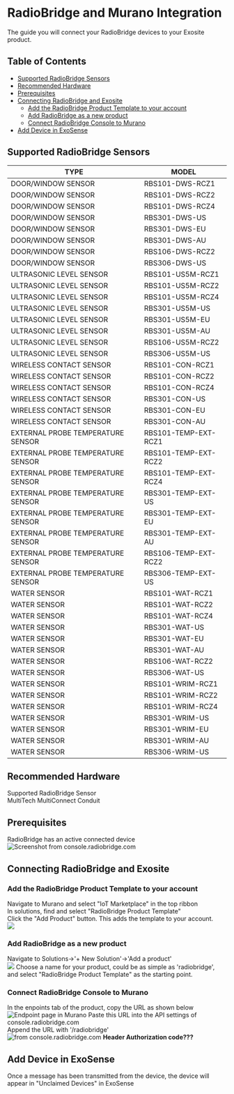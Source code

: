 # RadioBridge and Murano Integration
The guide you will connect your RadioBridge devices to your Exosite product.

## Table of Contents
   * [Supported RadioBridge Sensors](#supported-radiobridge-sensors)
   * [Recommended Hardware](#recommended-hardware)
   * [Prerequisites](#prerequisites)
   * [Connecting RadioBridge and Exosite](#connecting-radiobridge-and-exosite)
      * [Add the RadioBridge Product Template to your account](#add-the-radiobridge-product-template-to-your-account)
      * [Add RadioBridge as a new product](#add-radiobridge-as-a-new-product)
      * [Connect RadioBridge Console to Murano](#connect-radiobridge-console-to-murano)
   * [Add Device in ExoSense](#add-device-in-exosense)

## Supported RadioBridge Sensors
| TYPE | MODEL |
| ---- | ----- |
| DOOR/WINDOW SENSOR | RBS101-DWS-RCZ1 |
| DOOR/WINDOW SENSOR | RBS101-DWS-RCZ2 |
| DOOR/WINDOW SENSOR | RBS101-DWS-RCZ4 |
| DOOR/WINDOW SENSOR | RBS301-DWS-US |
| DOOR/WINDOW SENSOR | RBS301-DWS-EU |
| DOOR/WINDOW SENSOR | RBS301-DWS-AU |
| DOOR/WINDOW SENSOR | RBS106-DWS-RCZ2 |
| DOOR/WINDOW SENSOR | RBS306-DWS-US |
| ULTRASONIC LEVEL SENSOR | RBS101-US5M-RCZ1 |
| ULTRASONIC LEVEL SENSOR | RBS101-US5M-RCZ2 |
| ULTRASONIC LEVEL SENSOR | RBS101-US5M-RCZ4 |
| ULTRASONIC LEVEL SENSOR | RBS301-US5M-US |
| ULTRASONIC LEVEL SENSOR | RBS301-US5M-EU |
| ULTRASONIC LEVEL SENSOR | RBS301-US5M-AU |
| ULTRASONIC LEVEL SENSOR | RBS106-US5M-RCZ2 |
| ULTRASONIC LEVEL SENSOR | RBS306-US5M-US |
| WIRELESS CONTACT SENSOR| RBS101-CON-RCZ1 |
| WIRELESS CONTACT SENSOR| RBS101-CON-RCZ2 |
| WIRELESS CONTACT SENSOR| RBS101-CON-RCZ4 |
| WIRELESS CONTACT SENSOR| RBS301-CON-US |
| WIRELESS CONTACT SENSOR| RBS301-CON-EU |
| WIRELESS CONTACT SENSOR| RBS301-CON-AU |
| EXTERNAL PROBE TEMPERATURE SENSOR| RBS101-TEMP-EXT-RCZ1 |
| EXTERNAL PROBE TEMPERATURE SENSOR| RBS101-TEMP-EXT-RCZ2 |
| EXTERNAL PROBE TEMPERATURE SENSOR| RBS101-TEMP-EXT-RCZ4 |
| EXTERNAL PROBE TEMPERATURE SENSOR| RBS301-TEMP-EXT-US |
| EXTERNAL PROBE TEMPERATURE SENSOR| RBS301-TEMP-EXT-EU |
| EXTERNAL PROBE TEMPERATURE SENSOR| RBS301-TEMP-EXT-AU |
| EXTERNAL PROBE TEMPERATURE SENSOR| RBS106-TEMP-EXT-RCZ2 |
| EXTERNAL PROBE TEMPERATURE SENSOR| RBS306-TEMP-EXT-US |
| WATER SENSOR | RBS101-WAT-RCZ1 |
| WATER SENSOR | RBS101-WAT-RCZ2 |
| WATER SENSOR | RBS101-WAT-RCZ4 |
| WATER SENSOR | RBS301-WAT-US |
| WATER SENSOR | RBS301-WAT-EU |
| WATER SENSOR | RBS301-WAT-AU |
| WATER SENSOR | RBS106-WAT-RCZ2 |
| WATER SENSOR | RBS306-WAT-US |
| WATER SENSOR | RBS101-WRIM-RCZ1 |
| WATER SENSOR | RBS101-WRIM-RCZ2 |
| WATER SENSOR | RBS101-WRIM-RCZ4 |
| WATER SENSOR | RBS301-WRIM-US |
| WATER SENSOR | RBS301-WRIM-EU |
| WATER SENSOR | RBS301-WRIM-AU |
| WATER SENSOR | RBS306-WRIM-US |

## Recommended Hardware
Supported RadioBridge Sensor\
MultiTech MultiConnect Conduit

## Prerequisites
RadioBridge has an active connected device
![Screenshot from console.radiobridge.com](../../assets/RadioBridge/RadioBridgeDeviceActive.png)

## Connecting RadioBridge and Exosite
### Add the RadioBridge Product Template to your account
Navigate to Murano and select "IoT Marketplace" in the top ribbon\
In solutions, find and select "RadioBridge Product Template"\
Click the "Add Product" button. This adds the template to your account.\
![](../../assets/RadioBridge/RadioBridgeExchangeElement.png)


### Add RadioBridge as a new product
Navigate to Solutions->'+ New Solution'->'Add a product'\
![](../../assets/RadioBridge/CreateNewProduct.png)
Choose a name for your product, could be as simple as 'radiobridge', and select "RadioBridge Product Template" as the starting point.

### Connect RadioBridge Console to Murano
In the enpoints tab of the product, copy the URL as shown below\
![Endpoint page in Murano](../../assets/RadioBridge/EndpointURL.png)
Paste this URL into the API settings of console.radiobridge.com\
Append the URL with '/radiobridge'\
![from console.radiobridge.com](../../assets/RadioBridge/RadioBridgeConsoleAPI.png)
**Header Authorization code???**

## Add Device in ExoSense
Once a message has been transmitted from the device, the device will appear in "Unclaimed Devices" in ExoSense

